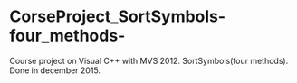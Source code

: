 # CorseProject_SortSymbols-four_methods-
Course project on Visual C++ with MVS 2012. SortSymbols(four methods). Done in december 2015.
